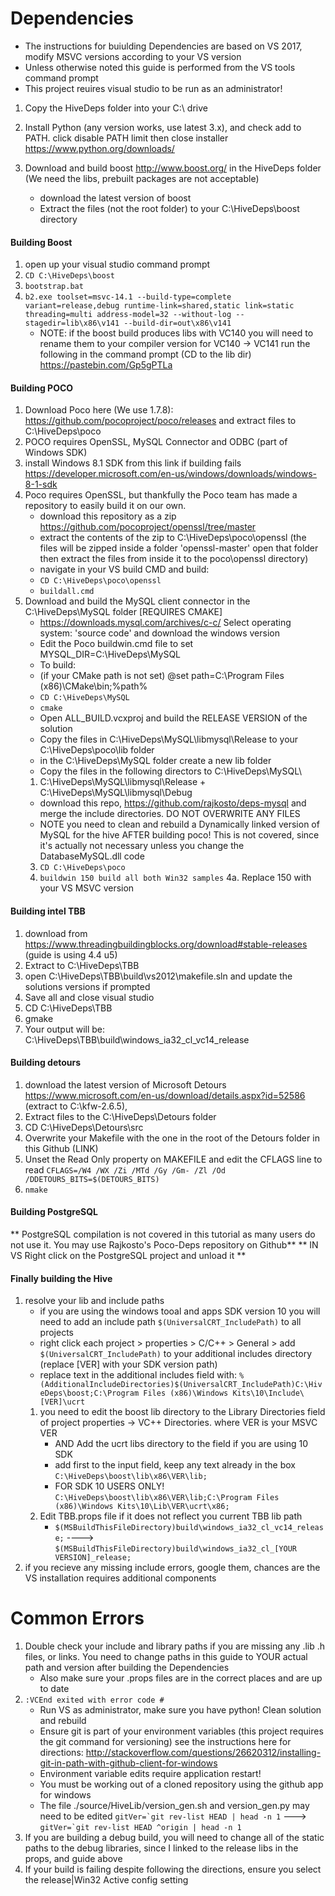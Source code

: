 # Dependencies
* The instructions for buiulding Dependencies are based on VS 2017, modify MSVC versions according to your VS version
* Unless otherwise noted this guide is performed from the VS tools command prompt
* This project reuires visual studio to be run as an administrator!
1. Copy the HiveDeps folder into your C:\ drive

2. Install Python (any version works, use latest 3.x), and check add to PATH. click disable PATH limit then close installer https://www.python.org/downloads/

3. Download and build boost http://www.boost.org/ in the HiveDeps folder (We need the libs, prebuilt packages are not acceptable)
	* download the latest version of boost
	* Extract the files (not the root folder) to your C:\HiveDeps\boost directory

  #### Building Boost
  1. open up your visual studio command prompt
  2. ```CD C:\HiveDeps\boost```
  3. ```bootstrap.bat```
  4. ```b2.exe toolset=msvc-14.1 --build-type=complete variant=release,debug runtime-link=shared,static link=static threading=multi address-model=32 --without-log --stagedir=lib\x86\v141 --build-dir=out\x86\v141```
	  * NOTE: if the boost build produces libs with VC140 you will need to rename them to your compiler version for VC140 -> VC141 run the following in the command prompt (CD to the lib dir) https://pastebin.com/Gp5gPTLa

#### Building POCO
1. Download Poco here (We use 1.7.8): https://github.com/pocoproject/poco/releases and extract files to C:\HiveDeps\poco
2. POCO requires OpenSSL, MySQL Connector and ODBC (part of Windows SDK)
3. install Windows 8.1 SDK from this link if building fails https://developer.microsoft.com/en-us/windows/downloads/windows-8-1-sdk
4. Poco requires OpenSSL, but thankfully the Poco team has made a repository to easily build it on our own.
    * download this repository as a zip https://github.com/pocoproject/openssl/tree/master
    * extract the contents of the zip to C:\HiveDeps\poco\openssl (the files will be zipped inside a folder 'openssl-master' open that folder then extract the files from inside it to the poco\openssl directory)
    * navigate in your VS build CMD and build:
    * ``` CD C:\HiveDeps\poco\openssl ```
    * ```buildall.cmd```
5. Download and build the MySQL client connector in the C:\HiveDeps\MySQL folder
[REQUIRES CMAKE]
    * https://downloads.mysql.com/archives/c-c/ Select operating system: 'source code' and download the windows version
    * Edit the Poco buildwin.cmd file to set MYSQL_DIR=C:\HiveDeps\MySQL
    * To build:
    * (if your CMake path is not set) @set path=C:\Program Files (x86)\CMake\bin;%path%
    * ```CD C:\HiveDeps\MySQL```
    * ```cmake```
    * Open ALL_BUILD.vcxproj and build the RELEASE VERSION of the solution
    * Copy the files in  C:\HiveDeps\MySQL\libmysql\Release to your C:\HiveDeps\poco\lib folder
    * in the C:\HiveDeps\MySQL folder create a new lib folder
    * Copy the files in the following directors to C:\HiveDeps\MySQL\
    1. C:\HiveDeps\MySQL\libmysql\Release + C:\HiveDeps\MySQL\libmysql\Debug
    * download this repo, https://github.com/rajkosto/deps-mysql and merge the include directories. DO NOT OVERWRITE ANY FILES
    * NOTE you need to clean and rebuild a Dynamically linked version of MySQL for the hive AFTER building poco! This is not covered, since it's actually not necessary unless you change the DatabaseMySQL.dll code
    3. ```CD C:\HiveDeps\poco```
    4. ```buildwin 150 build all both Win32 samples```
    4a. Replace 150 with your VS MSVC version

#### Building intel TBB
1. download from https://www.threadingbuildingblocks.org/download#stable-releases (guide is using 4.4 u5)
2. Extract to C:\HiveDeps\TBB
3. open C:\HiveDeps\TBB\build\vs2012\makefile.sln and update the solutions versions if prompted
4. Save all and close visual studio
5. CD C:\HiveDeps\TBB
6. gmake
7. Your output will be: C:\HiveDeps\TBB\build\windows_ia32_cl_vc14_release

#### Building detours
1. download the latest version of Microsoft Detours https://www.microsoft.com/en-us/download/details.aspx?id=52586 (extract to C:\kfw-2.6.5),
2. Extract files to the C:\HiveDeps\Detours folder
3. CD C:\HiveDeps\Detours\src
4. Overwrite your Makefile with the one in the root of the Detours folder in this Github (LINK)
4. Unset the Read Only property on MAKEFILE and edit the CFLAGS line to read ```CFLAGS=/W4 /WX /Zi /MTd /Gy /Gm- /Zl /Od /DDETOURS_BITS=$(DETOURS_BITS)```
5. ```nmake```

#### Building PostgreSQL
** PostgreSQL compilation is not covered in this tutorial as many users do not use it. You may use Rajkosto's Poco-Deps repository on Github**
** IN VS Right click on the PostgreSQL project and unload it **

#### Finally building the Hive
1. resolve your lib and include paths
    * if you are using the windows tooal and apps SDK version 10 you will need to add an include path ```$(UniversalCRT_IncludePath)``` to all projects
    * right click each project > properties > C/C++ > General > add ```$(UniversalCRT_IncludePath)``` to your additional includes directory (replace [VER] with your SDK version path)
    * replace text in the additional includes field with: ```%(AdditionalIncludeDirectories)$(UniversalCRT_IncludePath)C:\HiveDeps\boost;C:\Program Files (x86)\Windows Kits\10\Include\[VER]\ucrt```
    1. you need to edit the boost lib directory to the Library Directories field of project properties -> VC++ Directories. where VER is your MSVC VER
        * AND Add the ucrt libs directory to the field if you are using 10 SDK
        * add first to the input field, keep any text already in the box ```C:\HiveDeps\boost\lib\x86\VER\lib;```
        * FOR SDK 10 USERS ONLY! ```C:\HiveDeps\boost\lib\x86\VER\lib;C:\Program Files (x86)\Windows Kits\10\Lib\VER\ucrt\x86;```
    2. Edit TBB.props file if it does not reflect you current TBB lib path
        * ```$(MSBuildThisFileDirectory)build\windows_ia32_cl_vc14_release;``` ----> ```$(MSBuildThisFileDirectory)build\windows_ia32_cl_[YOUR VERSION]_release;```
2. if you recieve any missing include errors, google them, chances are the VS installation requires additional components

# Common Errors
1. Double check your include and library paths if you are missing any .lib .h files, or links. You need to change paths in this guide to YOUR actual path and version after building the Dependencies
	* Also make sure your .props files are in the correct places and are up to date
2. ```:VCEnd exited with error code #```
	* Run VS as administrator, make sure you have python! Clean solution and rebuild
	* Ensure git is part of your environment variables (this project requires the git command for versioning) see the instructions here for directions: http://stackoverflow.com/questions/26620312/installing-git-in-path-with-github-client-for-windows
	* Environment variable edits require application restart!
	* You must be working out of a cloned repository using the github app for windows
	* The file ./source/HiveLib/version_gen.sh and version_gen.py may need to be edited ```gitVer=`git rev-list HEAD | head -n 1``` ---> ```gitVer=`git rev-list HEAD ^origin | head -n 1```
3. If you are building a debug build, you will need to change all of the static paths to the debug libraries, since I linked to the release libs in the props, and guide above
4. If your build is failing despite following the directions, ensure you select the release|Win32 Active config setting
